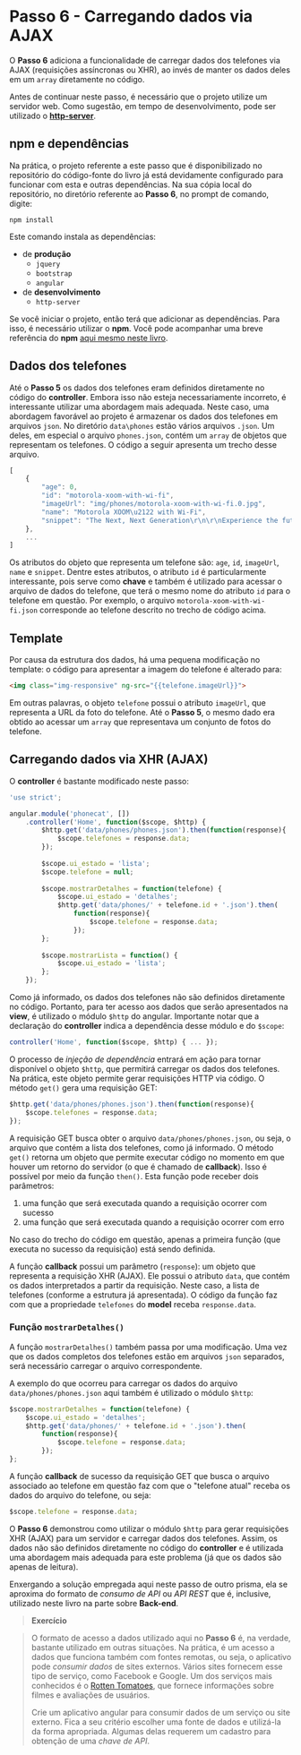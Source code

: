 # Passo 6 - Carregando dados via AJAX

O **Passo 6** adiciona a funcionalidade de carregar dados dos telefones via AJAX (requisições assíncronas ou XHR), ao invés de manter os dados deles em um `array` diretamente no código.

Antes de continuar neste passo, é necessário que o projeto utilize um servidor web. Como sugestão, em tempo de desenvolvimento, pode ser utilizado o [**http-server**](https://www.npmjs.com/package/http-server).

## npm e dependências 

Na prática, o projeto referente a este passo que é disponibilizado no repositório do código-fonte do livro já está devidamente configurado para funcionar com esta e outras dependências. Na sua cópia local do repositório, no diretório referente ao **Passo 6**, no prompt de comando, digite:

```
npm install
```

Este comando instala as dependências:
* de **produção**
    * `jquery`
    * `bootstrap`
    * `angular`
* de **desenvolvimento**
    * `http-server`

Se você iniciar o projeto, então terá que adicionar as dependências. Para isso, é necessário utilizar o **npm**. Você pode acompanhar uma breve referência do **npm** [aqui mesmo neste livro](../ferramentas/npm.md).

## Dados dos telefones

Até o **Passo 5** os dados dos telefones eram definidos diretamente no código do **controller**. Embora isso não esteja necessariamente incorreto, é interessante utilizar uma abordagem mais adequada. Neste caso, uma abordagem favorável ao projeto é armazenar os dados dos telefones em arquivos `json`. No diretório `data\phones` estão vários arquivos `.json`. Um deles, em especial o arquivo `phones.json`, contém um `array` de objetos que representam os telefones. O código a seguir apresenta um trecho desse arquivo.

```javascript
[
    {
        "age": 0, 
        "id": "motorola-xoom-with-wi-fi", 
        "imageUrl": "img/phones/motorola-xoom-with-wi-fi.0.jpg", 
        "name": "Motorola XOOM\u2122 with Wi-Fi", 
        "snippet": "The Next, Next Generation\r\n\r\nExperience the future with Motorola XOOM with Wi-Fi, the world's first tablet powered by Android 3.0 (Honeycomb)."
    },
    ...
]
```

Os atributos do objeto que representa um telefone são: `age`, `id`, `imageUrl`, `name` e `snippet`. Dentre estes atributos, o atributo `id` é particularmente interessante, pois serve como **chave** e também é utilizado para acessar o arquivo de dados do telefone, que terá o mesmo nome do atributo `id` para o telefone em questão. Por exemplo, o arquivo `motorola-xoom-with-wi-fi.json` corresponde ao telefone descrito no trecho de código acima.


## Template

Por causa da estrutura dos dados, há uma pequena modificação no template: o código para apresentar a imagem do telefone é alterado para:

```html
<img class="img-responsive" ng-src="{{telefone.imageUrl}}">
```

Em outras palavras, o objeto `telefone` possui o atributo `imageUrl`, que representa a URL da foto do telefone. Até o **Passo 5**, o mesmo dado era obtido ao acessar um `array` que representava um conjunto de fotos do telefone.

## Carregando dados via XHR (AJAX)

O **controller** é bastante modificado neste passo:

```javascript
'use strict';

angular.module('phonecat', [])
    .controller('Home', function($scope, $http) {
        $http.get('data/phones/phones.json').then(function(response){
            $scope.telefones = response.data;
        });
        
        $scope.ui_estado = 'lista';
        $scope.telefone = null;
        
        $scope.mostrarDetalhes = function(telefone) {
            $scope.ui_estado = 'detalhes';
            $http.get('data/phones/' + telefone.id + '.json').then(
                function(response){
                    $scope.telefone = response.data;
                });
        };
        
        $scope.mostrarLista = function() {
            $scope.ui_estado = 'lista';
        };
    });
```

Como já informado, os dados dos telefones não são definidos diretamente no código. Portanto, para ter acesso aos dados que serão apresentados na **view**, é utilizado o módulo `$http` do angular. Importante notar que a declaração do **controller** indica a dependência desse módulo e do `$scope`:

```javascript
controller('Home', function($scope, $http) { ... });
```

O processo de *injeção de dependência* entrará em ação para tornar disponível o objeto `$http`, que permitirá carregar os dados dos telefones. Na prática, este objeto permite gerar requisições HTTP via código. O método `get()` gera uma requisição GET:

```javascript
$http.get('data/phones/phones.json').then(function(response){
    $scope.telefones = response.data;
});
```

A requisição GET busca obter o arquivo `data/phones/phones.json`, ou seja, o arquivo que contém a lista dos telefones, como já informado. O método `get()` retorna um objeto que permite executar código no momento em que houver um retorno do servidor (o que é chamado de **callback**). Isso é possível por meio da função `then()`. Esta função pode receber dois parâmetros:
1. uma função que será executada quando a requisição ocorrer com sucesso
2. uma função que será executada quando a requisição ocorrer com erro

No caso do trecho do código em questão, apenas a primeira função (que executa no sucesso da requisição) está sendo definida. 

A função **callback** possui um parâmetro (`response`): um objeto que representa a requisição XHR (AJAX). Ele possui o atributo `data`, que contém os dados interpretados a partir da requisição. Neste caso, a lista de telefones (conforme a estrutura já apresentada). O código da função faz com que a propriedade `telefones` do **model** receba `response.data`.

### Função `mostrarDetalhes()`

A função `mostrarDetalhes()` também passa por uma modificação. Uma vez que os dados completos dos telefones estão em arquivos `json` separados, será necessário carregar o arquivo correspondente. 

A exemplo do que ocorreu para carregar os dados do arquivo `data/phones/phones.json` aqui também é utilizado o módulo `$http`:

```javascript
$scope.mostrarDetalhes = function(telefone) {
    $scope.ui_estado = 'detalhes';
    $http.get('data/phones/' + telefone.id + '.json').then(
        function(response){
            $scope.telefone = response.data;
        });
};
```

A função **callback** de sucesso da requisição GET que busca o arquivo associado ao telefone em questão faz com que o "telefone atual" receba os dados do arquivo do telefone, ou seja:

```javascript
$scope.telefone = response.data;
```

O **Passo 6** demonstrou como utilizar o módulo `$http` para gerar requisições XHR (AJAX) para um servidor e carregar dados dos telefones. Assim, os dados não são definidos diretamente no código do **controller** e é utilizada uma abordagem mais adequada para este problema (já que os dados são apenas de leitura). 

Enxergando a solução empregada aqui neste passo de outro prisma, ela se aproxima do formato de *consumo de API* ou *API REST* que é, inclusive, utilizado neste livro na parte sobre **Back-end**.

> **Exercício**

> O formato de acesso a dados utilizado aqui no **Passo 6** é, na verdade, bastante utilizado em outras situações. Na prática, é um acesso a dados que funciona também com fontes remotas, ou seja, o aplicativo pode *consumir dados* de sites externos. Vários sites fornecem esse tipo de serviço, como Facebook e Google. Um dos serviços mais conhecidos é o [Rotten Tomatoes](http://developer.rottentomatoes.com/), que fornece informações sobre filmes e avaliações de usuários.
> 
> Crie um aplicativo angular para consumir dados de um serviço ou site externo. Fica a seu critério escolher uma fonte de dados e utilizá-la da forma apropriada. Algumas delas requerem um cadastro para obtenção de uma *chave de API*.